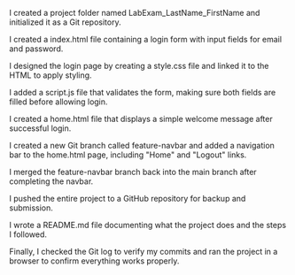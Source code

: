 I created a project folder named LabExam_LastName_FirstName and initialized it as a Git repository.

I created a index.html file containing a login form with input fields for email and password.

I designed the login page by creating a style.css file and linked it to the HTML to apply styling.

I added a script.js file that validates the form, making sure both fields are filled before allowing login.

I created a home.html file that displays a simple welcome message after successful login.

I created a new Git branch called feature-navbar and added a navigation bar to the home.html page, including "Home" and "Logout" links.

I merged the feature-navbar branch back into the main branch after completing the navbar.

I pushed the entire project to a GitHub repository for backup and submission.

I wrote a README.md file documenting what the project does and the steps I followed.

Finally, I checked the Git log to verify my commits and ran the project in a browser to confirm everything works properly.

